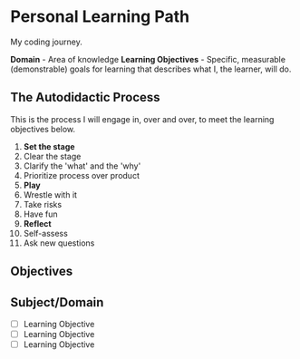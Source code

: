 # Personal Learning Path
My coding journey.

**Domain** - Area of knowledge
**Learning Objectives** - Specific, measurable (demonstrable) goals for
learning that describes what I, the learner, will do.

## The Autodidactic Process
This is the process I will engage in, over and over, to meet the learning
objectives below.

1. **Set the stage**
  1. Clear the stage
  2. Clarify the 'what' and the 'why'
  3. Prioritize process over product
2. **Play**
  1. Wrestle with it
  2. Take risks
  3. Have fun
3. **Reflect**
  1. Self-assess
  2. Ask new questions

## Objectives
## Subject/Domain
- [ ] Learning Objective
- [ ] Learning Objective
- [ ] Learning Objective
